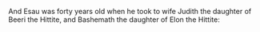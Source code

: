 And Esau was forty years old when he took to wife Judith the daughter of Beeri the Hittite, and Bashemath the daughter of Elon the Hittite:
